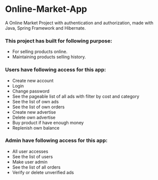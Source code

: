 # Online-Market-App

A Online Market Project with authentication and authorization, made with Java, Spring Framework and Hibernate.

### This project has built for following purpose:
* For selling products online.
* Maintaining products selling history.

### Users have following access for this app:
* Create new account
* Login
* Change password
* See the pageable list of all ads with filter by cost and category
* See the list of own ads
* See the list of own orders
* Create new advertise
* Delete own advertise
* Buy product if have enough money
* Replenish own balance

### Admin have following access for this app:
* All user accesses
* See the list of users
* Make user admin
* See the list of all orders
* Verify or delete unverified ads
